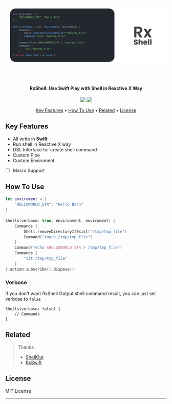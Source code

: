 <h1 align="center">
  <br>
  <img src="logo.png" width="700">
  <br>
  <br>
</h1>

<h4 align="center">RxShell: Use Swift Play with Shell in Reactive X Way</h4>

<p align="center">
  <img src="https://img.shields.io/endpoint?url=https%3A%2F%2Fswiftpackageindex.com%2Fapi%2Fpackages%2FCmST0us%2FRxShell%2Fbadge%3Ftype%3Dswift-versions">
  <img src="https://img.shields.io/endpoint?url=https%3A%2F%2Fswiftpackageindex.com%2Fapi%2Fpackages%2FCmST0us%2FRxShell%2Fbadge%3Ftype%3Dplatforms">
</p>
<p align="center">
  <a href="#key-features">Key Features</a> •
  <a href="#how-to-use">How To Use</a> •
  <a href="#related">Related</a> •
  <a href="#license">License</a>
</p>

## Key Features

- All write in **Swift**
- Run shell in Reactive X way
- DSL Interface for create shell command
- Custom Pipe
- Custom Enviroment
- [ ] Macro Support

## How To Use

```swift
let enviroment = [
    "HELLOWORLD_STR": "Hello Bash"
]

Shells(verbose: true, environment: enviroment) {
    Commands {
        Shell.removeDirectoryIfExist("/tmp/tmp_file")
        Command("touch /tmp/tmp_file")
    }
    Command("echo $HELLOWORLD_STR > /tmp/tmp_file")
    Commands {
        "cat /tmp/tmp_file"
    }
}.action.subscribe().dispose()
```

### Verbose
If you don't want RxShell Output shell command result, you can just set verbose to `false`

```
Shells(verbose: false) {
    // Commands
}
```

## Related

> Thanks:
> - [ShellOut](https://github.com/JohnSundell/ShellOut)
> - [RxSwift](https://github.com/ReactiveX/RxSwift)

## License

MIT License

---
